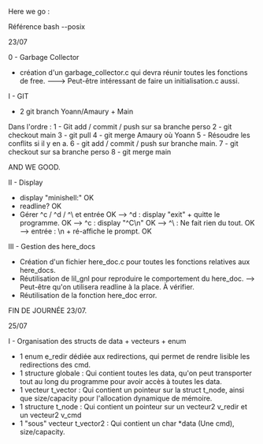 Here we go :

Référence bash --posix

23/07

0 - Garbage Collector

- création d'un garbage_collector.c qui devra réunir toutes les fonctions de free.
---> Peut-être intéressant de faire un initialisation.c aussi.

I - GIT 

- 2 git branch Yoann/Amaury + Main

Dans l'ordre :
1 - Git add / commit / push sur sa branche perso
2 - git checkout main
3 - git pull
4 - git merge Amaury où Yoann
5 - Résoudre les conflits si il y en a.
6 - git add / commit / push sur branche main.
7 - git checkout sur sa branche perso
8 - git merge main

AND WE GOOD.

II - Display  

- display "minishell:"					OK
- readline?						OK
- Gérer ^c / ^d / ^\ et entrée				OK
--> ^d : display "exit" + quitte le programme. 	OK
--> ^c : display "^C\n"				OK
--> ^\ : Ne fait rien du tout. 				OK
--> entrée : \n + ré-affiche le prompt.			OK

III - Gestion des here_docs

- Création d'un fichier here_doc.c pour toutes les fonctions relatives aux here_docs.
- Réutilisation de lil_gnl pour reproduire le comportement du here_doc. 
--> Peut-être qu'on utilisera readline à la place. À vérifier. 
- Réutilisation de la fonction here_doc error.


FIN DE JOURNÉE 23/07.

25/07

I - Organisation des structs de data + vecteurs + enum

- 1 enum e_redir dédiée aux redirections, qui permet de rendre lisible les redirections des cmd.
- 1 structure globale : Qui contient toutes les data, qu'on peut transporter tout au long du programme pour avoir accès à toutes les data.
- 1 vecteur t_vector : Qui contient un pointeur sur la struct t_node, ainsi que size/capacity pour l'allocation dynamique de mémoire.
- 1 structure t_node : Qui contient un pointeur sur un vecteur2 v_redir et un vecteur2 v_cmd
- 1 "sous" vecteur t_vector2  : Qui contient un char *data (Une cmd), size/capacity.  
